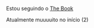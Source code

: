 Estou seguindo o [The Book](https://rust-br.github.io/rust-book-pt-br/ch01-03-hello-cargo.html#cargo-como-conven%C3%A7%C3%A3o)

Atualmente muuuuito no início (2)
